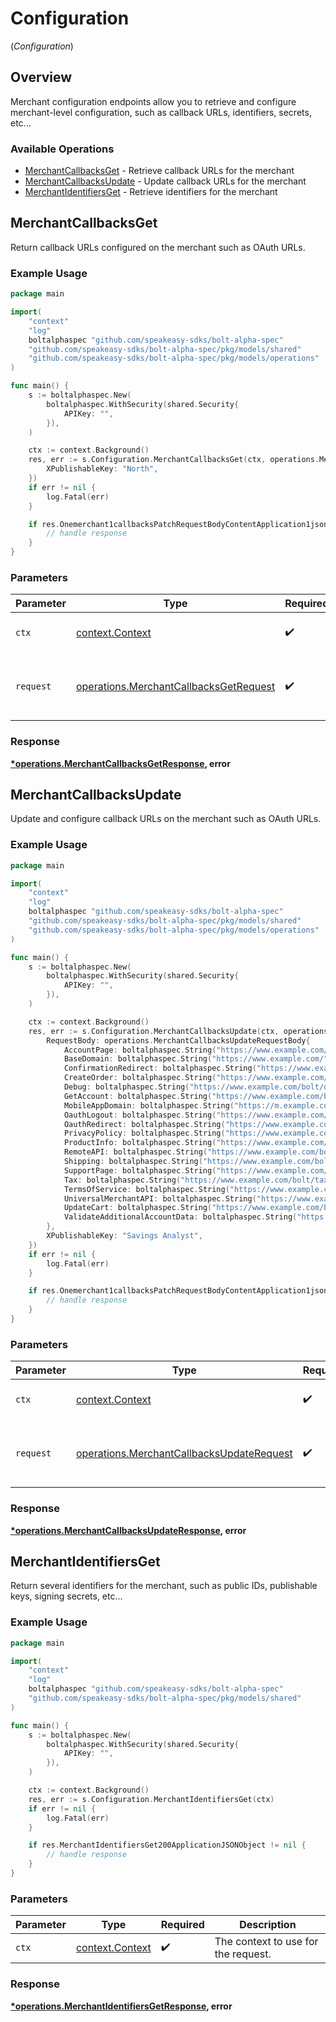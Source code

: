 # Configuration
(*Configuration*)

## Overview

Merchant configuration endpoints allow you to retrieve and configure merchant-level
configuration, such as callback URLs, identifiers, secrets, etc...


### Available Operations

* [MerchantCallbacksGet](#merchantcallbacksget) - Retrieve callback URLs for the merchant
* [MerchantCallbacksUpdate](#merchantcallbacksupdate) - Update callback URLs for the merchant
* [MerchantIdentifiersGet](#merchantidentifiersget) - Retrieve identifiers for the merchant

## MerchantCallbacksGet

Return callback URLs configured on the merchant such as OAuth URLs.


### Example Usage

```go
package main

import(
	"context"
	"log"
	boltalphaspec "github.com/speakeasy-sdks/bolt-alpha-spec"
	"github.com/speakeasy-sdks/bolt-alpha-spec/pkg/models/shared"
	"github.com/speakeasy-sdks/bolt-alpha-spec/pkg/models/operations"
)

func main() {
    s := boltalphaspec.New(
        boltalphaspec.WithSecurity(shared.Security{
            APIKey: "",
        }),
    )

    ctx := context.Background()
    res, err := s.Configuration.MerchantCallbacksGet(ctx, operations.MerchantCallbacksGetRequest{
        XPublishableKey: "North",
    })
    if err != nil {
        log.Fatal(err)
    }

    if res.Onemerchant1callbacksPatchRequestBodyContentApplication1jsonSchema != nil {
        // handle response
    }
}
```

### Parameters

| Parameter                                                                                        | Type                                                                                             | Required                                                                                         | Description                                                                                      |
| ------------------------------------------------------------------------------------------------ | ------------------------------------------------------------------------------------------------ | ------------------------------------------------------------------------------------------------ | ------------------------------------------------------------------------------------------------ |
| `ctx`                                                                                            | [context.Context](https://pkg.go.dev/context#Context)                                            | :heavy_check_mark:                                                                               | The context to use for the request.                                                              |
| `request`                                                                                        | [operations.MerchantCallbacksGetRequest](../../models/operations/merchantcallbacksgetrequest.md) | :heavy_check_mark:                                                                               | The request object to use for the request.                                                       |


### Response

**[*operations.MerchantCallbacksGetResponse](../../models/operations/merchantcallbacksgetresponse.md), error**


## MerchantCallbacksUpdate

Update and configure callback URLs on the merchant such as OAuth URLs.


### Example Usage

```go
package main

import(
	"context"
	"log"
	boltalphaspec "github.com/speakeasy-sdks/bolt-alpha-spec"
	"github.com/speakeasy-sdks/bolt-alpha-spec/pkg/models/shared"
	"github.com/speakeasy-sdks/bolt-alpha-spec/pkg/models/operations"
)

func main() {
    s := boltalphaspec.New(
        boltalphaspec.WithSecurity(shared.Security{
            APIKey: "",
        }),
    )

    ctx := context.Background()
    res, err := s.Configuration.MerchantCallbacksUpdate(ctx, operations.MerchantCallbacksUpdateRequest{
        RequestBody: operations.MerchantCallbacksUpdateRequestBody{
            AccountPage: boltalphaspec.String("https://www.example.com/account"),
            BaseDomain: boltalphaspec.String("https://www.example.com/"),
            ConfirmationRedirect: boltalphaspec.String("https://www.example.com/bolt/redirect"),
            CreateOrder: boltalphaspec.String("https://www.example.com/bolt/order"),
            Debug: boltalphaspec.String("https://www.example.com/bolt/debug"),
            GetAccount: boltalphaspec.String("https://www.example.com/bolt/account"),
            MobileAppDomain: boltalphaspec.String("https://m.example.com/"),
            OauthLogout: boltalphaspec.String("https://www.example.com/bolt/logout"),
            OauthRedirect: boltalphaspec.String("https://www.example.com/bolt/oauth"),
            PrivacyPolicy: boltalphaspec.String("https://www.example.com/privacy-policy"),
            ProductInfo: boltalphaspec.String("https://www.example.com/bolt/product"),
            RemoteAPI: boltalphaspec.String("https://www.example.com/bolt/remote-api"),
            Shipping: boltalphaspec.String("https://www.example.com/bolt/shipping"),
            SupportPage: boltalphaspec.String("https://www.example.com/help"),
            Tax: boltalphaspec.String("https://www.example.com/bolt/tax"),
            TermsOfService: boltalphaspec.String("https://www.example.com/terms-of-service"),
            UniversalMerchantAPI: boltalphaspec.String("https://www.example.com/bolt/merchant-api"),
            UpdateCart: boltalphaspec.String("https://www.example.com/bolt/cart"),
            ValidateAdditionalAccountData: boltalphaspec.String("https://www.example.com/bolt/validate-account"),
        },
        XPublishableKey: "Savings Analyst",
    })
    if err != nil {
        log.Fatal(err)
    }

    if res.Onemerchant1callbacksPatchRequestBodyContentApplication1jsonSchema != nil {
        // handle response
    }
}
```

### Parameters

| Parameter                                                                                              | Type                                                                                                   | Required                                                                                               | Description                                                                                            |
| ------------------------------------------------------------------------------------------------------ | ------------------------------------------------------------------------------------------------------ | ------------------------------------------------------------------------------------------------------ | ------------------------------------------------------------------------------------------------------ |
| `ctx`                                                                                                  | [context.Context](https://pkg.go.dev/context#Context)                                                  | :heavy_check_mark:                                                                                     | The context to use for the request.                                                                    |
| `request`                                                                                              | [operations.MerchantCallbacksUpdateRequest](../../models/operations/merchantcallbacksupdaterequest.md) | :heavy_check_mark:                                                                                     | The request object to use for the request.                                                             |


### Response

**[*operations.MerchantCallbacksUpdateResponse](../../models/operations/merchantcallbacksupdateresponse.md), error**


## MerchantIdentifiersGet

Return several identifiers for the merchant, such as public IDs, publishable keys, signing secrets, etc...

### Example Usage

```go
package main

import(
	"context"
	"log"
	boltalphaspec "github.com/speakeasy-sdks/bolt-alpha-spec"
	"github.com/speakeasy-sdks/bolt-alpha-spec/pkg/models/shared"
)

func main() {
    s := boltalphaspec.New(
        boltalphaspec.WithSecurity(shared.Security{
            APIKey: "",
        }),
    )

    ctx := context.Background()
    res, err := s.Configuration.MerchantIdentifiersGet(ctx)
    if err != nil {
        log.Fatal(err)
    }

    if res.MerchantIdentifiersGet200ApplicationJSONObject != nil {
        // handle response
    }
}
```

### Parameters

| Parameter                                             | Type                                                  | Required                                              | Description                                           |
| ----------------------------------------------------- | ----------------------------------------------------- | ----------------------------------------------------- | ----------------------------------------------------- |
| `ctx`                                                 | [context.Context](https://pkg.go.dev/context#Context) | :heavy_check_mark:                                    | The context to use for the request.                   |


### Response

**[*operations.MerchantIdentifiersGetResponse](../../models/operations/merchantidentifiersgetresponse.md), error**

